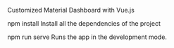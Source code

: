 Customized Material Dashboard with Vue.js

npm install
Install all the dependencies of the project

npm run serve
Runs the app in the development mode.
